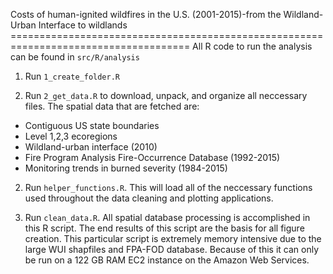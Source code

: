 Costs of human-ignited wildfires in the U.S. (2001-2015)-from the Wildland-Urban Interface to wildlands  =====================================================================================
All R code to run the analysis can be found in `src/R/analysis`

1. Run `1_create_folder.R` 

2. Run `2_get_data.R` to download, unpack, and organize all neccessary files.  The spatial data that are fetched are:
-   Contiguous US state boundaries
-   Level 1,2,3 ecoregions
-   Wildland-urban interface (2010)
-   Fire Program Analysis Fire-Occurrence Database (1992-2015)
-   Monitoring trends in burned severity (1984-2015)

2. Run `helper_functions.R`.  This will load all of the neccessary functions used throughout the data cleaning and plotting applications.

3. Run `clean_data.R`.  All spatial database processing is accomplished in this R script.  The end results of this script are the basis for all figure creation.  This particular script is extremely memory intensive due to the large WUI shapfiles and FPA-FOD database.  Because of this it can only be run on a 122 GB RAM EC2 instance on the Amazon Web Services. 

